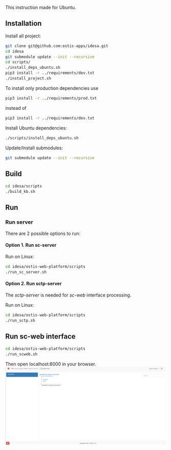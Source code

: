 This instruction made for Ubuntu.

## Installation

Install all project:

```sh
git clone git@github.com:ostis-apps/idesa.git
cd idesa
git submodule update --init --recursive
cd scripts/
./install_deps_ubuntu.sh
pip3 install -r ../requirements/dev.txt
./install_project.sh
```

To install only production dependencies use 
```sh
pip3 install -r ../requirements/prod.txt
```
instead of
```sh
pip3 install -r ../requirements/dev.txt
```

Install Ubuntu dependencies:

```sh
./scripts/install_deps_ubuntu.sh
```

Update/Install submodules:

```sh
git submodule update --init --recursive
```

## Build
```sh
cd idesa/scripts
./build_kb.sh
```

## Run

### Run server 

There are 2 possible options to run:
#### Option 1. Run sc-server 

Run on Linux:
```sh
cd idesa/ostis-web-platform/scripts
./run_sc_server.sh
```

#### Option 2. Run sctp-server

The *sctp-server* is needed for *sc-web* interface processing. 

Run on Linux:
```sh
cd idesa/ostis-web-platform/scripts
./run_sctp.sh
```

## Run sc-web interface

```sh
cd idesa/ostis-web-platform/scripts
./run_scweb.sh
```

Then open localhost:8000 in your browser.
![Run sctp-server and sc-web screenshot](images/runSctpServerScWeb.png)
